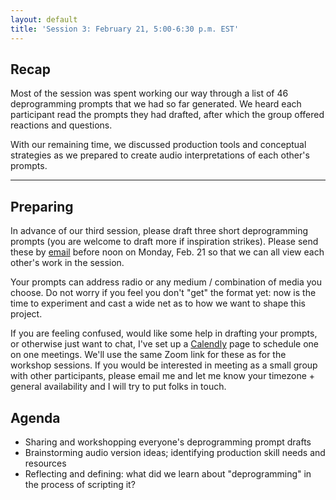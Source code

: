 ```yaml
---
layout: default
title: 'Session 3: February 21, 5:00-6:30 p.m. EST'
---
```


## Recap

Most of the session was spent working our way through a list of 46 deprogramming prompts that we had so far generated. We heard each participant read the prompts they had drafted, after which the group offered reactions and questions.

With our remaining time, we discussed production tools and conceptual strategies as we prepared to create audio interpretations of each other's prompts.

---

## Preparing

In advance of our third session, please draft three short deprogramming prompts (you are welcome to draft more if inspiration strikes). Please send these by [email](mailto:andykstuhl@gmail.com) before noon on Monday, Feb. 21 so that we can all view each other's work in the session.

Your prompts can address radio or any medium / combination of media you choose. Do not worry if you feel you don't "get" the format yet: now is the time to experiment and cast a wide net as to how we want to shape this project.

If you are feeling confused, would like some help in drafting your prompts, or otherwise just want to chat, I've set up a [Calendly](https://calendly.com/andy-stuhl/30min) page to schedule one on one meetings. We'll use the same Zoom link for these as for the workshop sessions. If you would be interested in meeting as a small group with other participants, please email me and let me know your timezone + general availability and I will try to put folks in touch.

## Agenda

- Sharing and workshopping everyone's deprogramming prompt drafts
- Brainstorming audio version ideas; identifying production skill needs and resources
- Reflecting and defining: what did we learn about "deprogramming" in the process of scripting it?
